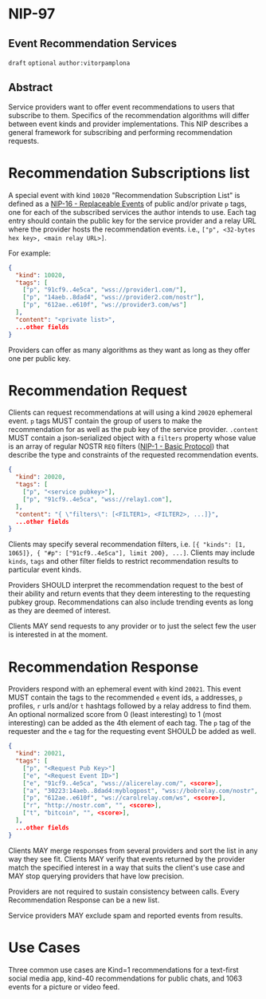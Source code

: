 NIP-97
======

Event Recommendation Services
-----------------------------

`draft` `optional` `author:vitorpamplona`

## Abstract

Service providers want to offer event recommendations to users that subscribe to them. Specifics of the recommendation algorithms will differ between event kinds and provider implementations. This NIP describes a general framework for subscribing and performing recommendation requests.

# Recommendation Subscriptions list

A special event with kind `10020` "Recommendation Subscription List" is defined as a [NIP-16 - Replaceable Events](16.md) of public and/or private `p` tags, one for each of the subscribed services the author intends to use. Each tag entry should contain the public key for the service provider and a relay URL where the provider hosts the recommendation events. i.e., `["p", <32-bytes hex key>, <main relay URL>]`.

For example:

```json
{
  "kind": 10020,
  "tags": [
    ["p", "91cf9..4e5ca", "wss://provider1.com/"],
    ["p", "14aeb..8dad4", "wss://provider2.com/nostr"],
    ["p", "612ae..e610f", "ws://provider3.com/ws"]
  ],
  "content": "<private list>",
  ...other fields
}
```

Providers can offer as many algorithms as they want as long as they offer one per public key. 

# Recommendation Request

Clients can request recommendations at will using a kind `20020` ephemeral event. `p` tags MUST contain the group of users to make the recommendation for as well as the pub key of the service provider. `.content` MUST contain a json-serialized object with a `filters` property whose value is an array of regular NOSTR `REQ` filters ([NIP-1 - Basic Protocol](1.md)) that describe the type and constraints of the requested recommendation events.

```json
{
  "kind": 20020,
  "tags": [
    ["p", "<service pubkey>"],
    ["p", "91cf9..4e5ca", "wss://relay1.com"],
  ],
  "content": "{ \"filters\": [<FILTER1>, <FILTER2>, ...]}",
  ...other fields
}
```

Clients may specify several recommendation filters, i.e. `[{ "kinds": [1, 1065]}, { "#p": ["91cf9..4e5ca"], limit 200}, ...]`. Clients may include `kinds`, `tags` and other filter fields to restrict recommendation results to particular event kinds.

Providers SHOULD interpret the recommendation request to the best of their ability and return events that they deem interesting to the requesting pubkey group. Recommendations can also include trending events as long as they are deemed of interest.

Clients MAY send requests to any provider or to just the select few the user is interested in at the moment.

# Recommendation Response

Providers respond with an ephemeral event with kind `20021`. This event MUST contain the tags to the recommended `e` event ids, `a` addresses, `p` profiles, `r` urls and/or `t` hashtags followed by a relay address to find them. An optional normalized score from 0 (least interesting) to 1 (most interesting) can be added as the 4th element of each tag. The `p` tag of the requester and the `e` tag for the requesting event SHOULD be added as well. 

```json
{
  "kind": 20021,
  "tags": [
    ["p", "<Request Pub Key>"]
    ["e", "<Request Event ID>"]
    ["e", "91cf9..4e5ca", "wss://alicerelay.com/", <score>],
    ["a", "30223:14aeb..8dad4:myblogpost", "wss://bobrelay.com/nostr", <score>],
    ["p", "612ae..e610f", "ws://carolrelay.com/ws", <score>],
    ["r", "http://nostr.com", "", <score>],
    ["t", "bitcoin", "", <score>],
  ],
  ...other fields
}
```

Clients MAY merge responses from several providers and sort the list in any way they see fit. Clients MAY verify that events returned by the provider match the specified interest in a way that suits the client's use case and MAY stop querying providers that have low precision.

Providers are not required to sustain consistency between calls. Every Recommendation Response can be a new list.

Service providers MAY exclude spam and reported events from results.

# Use Cases

Three common use cases are Kind=1 recommendations for a text-first social media app, kind-40 recommendations for public chats, and 1063 events for a picture or video feed.